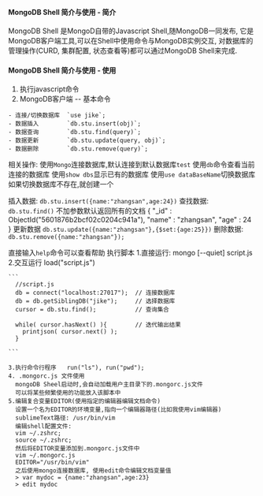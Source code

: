 #### MongoDB Shell 简介与使用 - 简介
  MongoDB Shell 是MongoD自带的Javascript Shell,随MongoDB一同发布,
  它是MongoDB客户端工具,可以在Shell中使用命令与MongoDB实例交互,
  对数据库的管理操作(CURD, 集群配置, 状态查看等)都可以通过MongoDB Shell来完成.


#### MongoDB Shell 简介与使用 - 使用
  1. 执行javascript命令
  2. MongoDB客户端 -- 基本命令
  
    - 连接/切换数据库  `use jike`;
    - 数据插入        `db.stu.insert(obj)`;
    - 数据查询        `db.stu.find(query)`;
    - 数据更新        `db.stu.update(query, obj)`;
    - 数据删除        `db.stu.remove(query)`;

  相关操作:
  使用`Mongo`连接数据库,默认连接到默认数据库`test`
  使用`db`命令查看当前连接的数据库
  使用`show dbs`显示已有的数据库
  使用`use dataBaseName`切换数据库 如果切换数据库不存在,就创建一个
  
  插入数据: `db.stu.insert({name:"zhangsan",age:24})`
  查找数据: 
      `db.stu.find()` 不加参数默认返回所有的文档
      { "_id" : ObjectId("5601876b2bcf02c0204c941a"), "name" : "zhangsan", "age" : 24 }
  更新数据
      `db.stu.update({name:"zhangsan"},{$set:{age:25}})`
  删除数据:
      `db.stu.remove({name:"zhangsan"});`
      
  直接输入`help`命令可以查看帮助
  执行脚本
    1.直接运行:   mongo [--quiet] script.js
    2.交互运行    load("script.js")
    
    ```
      //script.js
      db = connect("localhost:27017");  // 连接数据库
      db = db.getSiblingDB("jike");     // 选择数据库
      cursor = db.stu.find();           // 查询集合
      
      while( cursor.hasNext() ){        // 迭代输出结果
        printjson( cursor.next() );
      }
 
    ```
    
    3.执行命令行程序   run("ls"), run("pwd");
    4. .mongorc.js 文件使用
      mongoDB Sheel启动时,会自动加载用户主目录下的.mongorc.js文件
      可以将某些频繁使用的功能放入该脚本中
    5.编辑复合变量EDITOR(使用指定的编辑器编辑文档命令)
      设置一个名为EDITOR的环境变量,指向一个编辑器路径(比如我使用vim编辑器)
      sublimeText路径: /usr/bin/vim
      编辑shell配置文件: 
      vim ~/.zshrc; 
      source ~/.zshrc;
      然后将EDITOR变量添加到.mongorc.js文件中
      vim ~/.mongorc.js
      EDITOR="/usr/bin/vim"
      之后使用mongo连接数据库, 使用edit命令编辑文档变量值
      > var mydoc = {name:"zhangsan",age:23}
      > edit mydoc

      
      